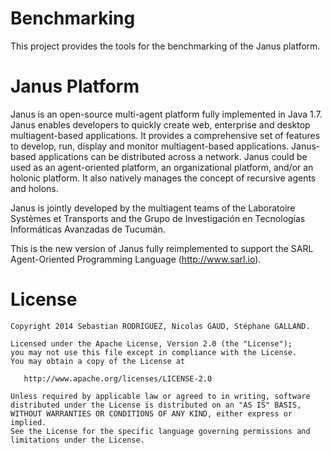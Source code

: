Benchmarking
============

This project provides the tools for the benchmarking of the Janus platform.

Janus Platform
==============

Janus is an open-source multi-agent platform fully implemented in Java 1.7. 
Janus enables developers to quickly create web, enterprise and desktop multiagent-based applications. 
It provides a comprehensive set of features to develop, run, display and monitor multiagent-based applications. 
Janus-based applications can be distributed across a network. 
Janus could be used as an agent-oriented platform, an organizational platform, and/or an holonic platform. 
It also natively manages the concept of recursive agents and holons.
	
Janus is jointly developed by the multiagent teams of the Laboratoire Systèmes et Transports and the Grupo de Investigación en Tecnologías Informáticas Avanzadas de Tucumán.
	
This is the new version of Janus fully reimplemented to support the SARL Agent-Oriented Programming Language (http://www.sarl.io).
	

License
=======
    Copyright 2014 Sebastian RODRIGUEZ, Nicolas GAUD, Stéphane GALLAND.

    Licensed under the Apache License, Version 2.0 (the "License");
    you may not use this file except in compliance with the License.
    You may obtain a copy of the License at

       http://www.apache.org/licenses/LICENSE-2.0

    Unless required by applicable law or agreed to in writing, software
    distributed under the License is distributed on an "AS IS" BASIS,
    WITHOUT WARRANTIES OR CONDITIONS OF ANY KIND, either express or implied.
    See the License for the specific language governing permissions and
    limitations under the License.

